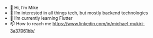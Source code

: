 - 👋 Hi, I’m Mike
- 👀 I’m interested in all things tech, but mostly backend technologies
- 🌱 I’m currently learning Flutter
- 📫 How to reach me https://www.linkedin.com/in/michael-mukiri-3a37061bb/

<!---
Mike-MK/Mike-MK is a ✨ special ✨ repository because its `README.md` (this file) appears on your GitHub profile.
You can click the Preview link to take a look at your changes.
--->
